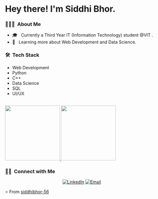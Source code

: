 <h1> Hey there! I'm Siddhi Bhor.</h1>

<h3> 👨🏻‍💻 &nbsp;About Me </h3>

- 🎓 &nbsp; Currently a Third Year IT (Information Technology) student @VIT .
- 🌱 &nbsp; Learning more about Web Development and Data Science.

<h3> 🛠 &nbsp;Tech Stack</h3>
<ul>
<li>Web Development</li>
<li>Python</li>
<li>C++</li>
<li>Data Science</li>
<li>SQL</li>
<li>UI/UX</li>
</ul>

<br/>

<a href="https://github.com/siddhibhor-56">
  <img height="180em" src="https://github-readme-stats.vercel.app/api?username=siddhibhor-56&theme=buefy&show_icons=true" />
  <img height="180em" src="https://github-readme-stats.vercel.app/api/top-langs/?username=siddhibhor-56&theme=buefy&layout=compact" />
</a>

<br/>

<h3> 🤝🏻 &nbsp;Connect with Me </h3>

<p align="center">
<a href="www.linkedin.com/in/siddhi-bhor-38aa7b1a5"><img alt="LinkedIn" src="https://img.shields.io/badge/LinkedIn-Siddhi%20Bhor-blue?style=flat-square&logo=linkedin"></a>
<a href="mailto:siddhi.bhor@vit.edu.in"><img alt="Email" src="https://img.shields.io/badge/Email-siddhi.bhor@vit.edu.in-blue?style=flat-square&logo=gmail"></a>
</p>

⭐️ From [siddhibhor-56](https://github.com/siddhibhor-56)
